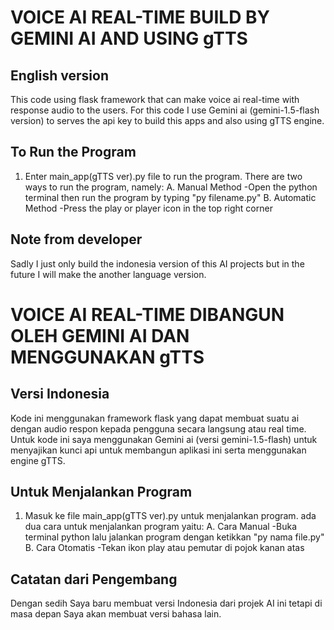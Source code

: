 # VOICE AI REAL-TIME BUILD BY GEMINI AI AND USING gTTS 


## English version ##
This code using flask framework that can make voice ai real-time with response audio to the users.
For this code I use Gemini ai (gemini-1.5-flash version) to serves the api key to build this apps and also using gTTS engine.

## To Run the Program ##
1. Enter main_app(gTTS ver).py file to run the program. There are two ways to run the program, namely:
A. Manual Method
-Open the python terminal then run the program by typing "py filename.py"
B. Automatic Method
-Press the play or player icon in the top right corner

## Note from developer ##
Sadly I just only build the indonesia version of this AI projects but in the future I will make the another language version.

# VOICE AI REAL-TIME DIBANGUN OLEH GEMINI AI DAN MENGGUNAKAN gTTS 


## Versi Indonesia ##
Kode ini menggunakan framework flask yang dapat membuat suatu ai dengan audio respon kepada pengguna secara langsung atau real time.
Untuk kode ini saya menggunakan Gemini ai (versi gemini-1.5-flash) untuk menyajikan kunci api untuk membangun aplikasi ini serta menggunakan engine gTTS.

## Untuk Menjalankan Program ##
1. Masuk ke file main_app(gTTS ver).py untuk menjalankan program. ada dua cara untuk menjalankan program yaitu:
A. Cara Manual
-Buka terminal python lalu jalankan program dengan ketikkan "py nama file.py"
B. Cara Otomatis
-Tekan ikon play atau pemutar di pojok kanan atas

## Catatan dari Pengembang ##
Dengan sedih Saya baru membuat versi Indonesia dari projek AI ini tetapi di masa depan Saya akan membuat versi bahasa lain.
